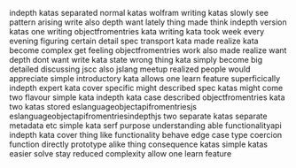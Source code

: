 indepth katas separated normal katas wolfram writing katas slowly see pattern arising write also depth want lately thing made think indepth version katas one writing objectfromentries kata writing kata took week every evening figuring certain detail spec transport kata made realize kata become complex get feeling objectfromentries work also made realize want depth dont want write kata state wrong thing kata simply become big detailed discussing jscc also jslang meetup realized people would appreciate simple introductory kata allows one learn feature superficically indepth expert kata cover specific might described spec katas might come two flavour simple kata indepth kata case described objectfromentries kata two katas stored eslanguageobjectapifromentriesjs eslanguageobjectapifromentriesindepthjs two separate katas separate metadata etc simple kata serf purpose understanding able functionalityapi indepth kata cover thing like functionality behave edge case type coercion function directly prototype alike thing consequence katas simple katas easier solve stay reduced complexity allow one learn feature